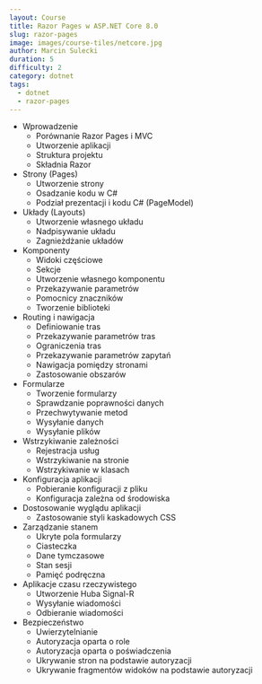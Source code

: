 ```yaml
---
layout: Course
title: Razor Pages w ASP.NET Core 8.0
slug: razor-pages
image: images/course-tiles/netcore.jpg
author: Marcin Sulecki
duration: 5
difficulty: 2
category: dotnet
tags:
  - dotnet
  - razor-pages
---
```



* Wprowadzenie
	* Porównanie Razor Pages i MVC
	* Utworzenie aplikacji
	* Struktura projektu
	* Składnia Razor
* Strony (Pages)
	* Utworzenie strony
	* Osadzanie kodu w C#
	* Podział prezentacji i kodu C# (PageModel)
* Układy (Layouts)
	* Utworzenie własnego układu
	* Nadpisywanie układu
	* Zagnieżdżanie układów	
* Komponenty 
	* Widoki częściowe
	* Sekcje
	* Utworzenie własnego komponentu
	* Przekazywanie parametrów
	* Pomocnicy znaczników
	* Tworzenie biblioteki 
* Routing i nawigacja
	* Definiowanie tras
	* Przekazywanie parametrów tras
	* Ograniczenia tras
	* Przekazywanie parametrów zapytań
	* Nawigacja pomiędzy stronami
	* Zastosowanie obszarów
* Formularze
	* Tworzenie formularzy
	* Sprawdzanie poprawności danych
	* Przechwytywanie metod
	* Wysyłanie danych
	* Wysyłanie plików
* Wstrzykiwanie zależności
	* Rejestracja usług
	* Wstrzykiwanie na stronie 
	* Wstrzykiwanie w klasach
* Konfiguracja aplikacji
	* Pobieranie konfiguracji z pliku
	* Konfiguracja zależna od środowiska
* Dostosowanie wyglądu aplikacji
	* Zastosowanie styli kaskadowych CSS
* Zarządzanie stanem
	* Ukryte pola formularzy
	* Ciasteczka
	* Dane tymczasowe
	* Stan sesji
	* Pamięć podręczna
* Aplikacje czasu rzeczywistego
	* Utworzenie Huba Signal-R
	* Wysyłanie wiadomości
	* Odbieranie wiadomości
* Bezpieczeństwo
	* Uwierzytelnianie
	* Autoryzacja oparta o role
 	* Autoryzacja oparta o poświadczenia
 	* Ukrywanie stron na podstawie autoryzacji
 	* Ukrywanie fragmentów widoków na podstawie autoryzacji
